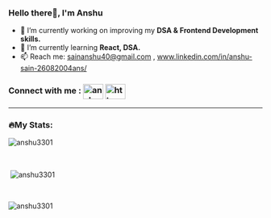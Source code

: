 <h3>Hello there👋, I'm Anshu</h3>

- 🔭 I’m currently working on improving my **DSA & Frontend Development skills.**
- 🌱 I’m currently learning **React, DSA.**
- 📫 Reach me: sainanshu40@gmail.com , www.linkedin.com/in/anshu-sain-26082004ans/
<h3 align="left">Connect with me : 
<span>
<a href="https://twitter.com/anshu_sain04" target="blank"><img align="center" src="https://raw.githubusercontent.com/rahuldkjain/github-profile-readme-generator/master/src/images/icons/Social/twitter.svg" alt="anshu_sain04" height="30" width="40" /></a>
<a href="https://www.linkedin.com/in/anshu-sain-26082004ans?utm_source=share&utm_campaign=share_via&utm_content=profile&utm_medium=android_app" target="blank"><img align="center" src="https://raw.githubusercontent.com/rahuldkjain/github-profile-readme-generator/master/src/images/icons/Social/linked-in-alt.svg" alt="https://www.linkedin.com/in/anshu-sain-26082004ans?utm_source=share&utm_campaign=share_via&utm_content=profile&utm_medium=android_app" height="30" width="40" /></a>
</span>
</h3>

<hr>

<h3>🔥My Stats:</h3>
<p><img align="center" src="https://github-readme-streak-stats.herokuapp.com/?user=anshu3301&theme=dark&background=000000" alt="anshu3301" /></p>
<br>
<p>&nbsp;<img align="center" src="https://github-readme-stats.vercel.app/api?username=anshu3301&show_icons=true&locale=en&theme=dark&background=000000" alt="anshu3301" "/></p>
<br>
<p><img align="left" src="https://github-readme-stats.vercel.app/api/top-langs?username=anshu3301&show_icons=true&locale=en&layout=compact&theme=dark&background=000000" alt="anshu3301" /></p>



